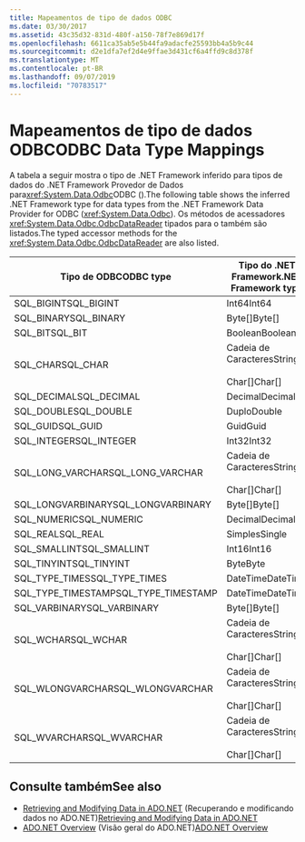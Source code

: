 ```yaml
---
title: Mapeamentos de tipo de dados ODBC
ms.date: 03/30/2017
ms.assetid: 43c35d32-831d-480f-a150-78f7e869d17f
ms.openlocfilehash: 6611ca35ab5e5b44fa9adacfe25593bb4a5b9c44
ms.sourcegitcommit: d2e1dfa7ef2d4e9ffae3d431cf6a4ffd9c8d378f
ms.translationtype: MT
ms.contentlocale: pt-BR
ms.lasthandoff: 09/07/2019
ms.locfileid: "70783517"
---
```

# <a name="odbc-data-type-mappings"></a><span data-ttu-id="a9843-102">Mapeamentos de tipo de dados ODBC</span><span class="sxs-lookup"><span data-stu-id="a9843-102">ODBC Data Type Mappings</span></span>
<span data-ttu-id="a9843-103">A tabela a seguir mostra o tipo de .NET Framework inferido para tipos de dados do .NET Framework Provedor de Dados para<xref:System.Data.Odbc>ODBC ().</span><span class="sxs-lookup"><span data-stu-id="a9843-103">The following table shows the inferred .NET Framework type for data types from the .NET Framework Data Provider for ODBC (<xref:System.Data.Odbc>).</span></span> <span data-ttu-id="a9843-104">Os métodos de acessadores <xref:System.Data.Odbc.OdbcDataReader> tipados para o também são listados.</span><span class="sxs-lookup"><span data-stu-id="a9843-104">The typed accessor methods for the <xref:System.Data.Odbc.OdbcDataReader> are also listed.</span></span>  
  
|<span data-ttu-id="a9843-105">Tipo de ODBC</span><span class="sxs-lookup"><span data-stu-id="a9843-105">ODBC type</span></span>|<span data-ttu-id="a9843-106">Tipo do .NET Framework</span><span class="sxs-lookup"><span data-stu-id="a9843-106">.NET Framework type</span></span>|<span data-ttu-id="a9843-107">Acessador .NET Framework tipado</span><span class="sxs-lookup"><span data-stu-id="a9843-107">.NET Framework typed accessor</span></span>|  
|---------------|----------------------------------------------------------------------|--------------------------------------------------------------------------------|  
|<span data-ttu-id="a9843-108">SQL_BIGINT</span><span class="sxs-lookup"><span data-stu-id="a9843-108">SQL_BIGINT</span></span>|<span data-ttu-id="a9843-109">Int64</span><span class="sxs-lookup"><span data-stu-id="a9843-109">Int64</span></span>|<span data-ttu-id="a9843-110">GetInt64()</span><span class="sxs-lookup"><span data-stu-id="a9843-110">GetInt64()</span></span>|  
|<span data-ttu-id="a9843-111">SQL_BINARY</span><span class="sxs-lookup"><span data-stu-id="a9843-111">SQL_BINARY</span></span>|<span data-ttu-id="a9843-112">Byte[]</span><span class="sxs-lookup"><span data-stu-id="a9843-112">Byte[]</span></span>|<span data-ttu-id="a9843-113">GetBytes()</span><span class="sxs-lookup"><span data-stu-id="a9843-113">GetBytes()</span></span>|  
|<span data-ttu-id="a9843-114">SQL_BIT</span><span class="sxs-lookup"><span data-stu-id="a9843-114">SQL_BIT</span></span>|<span data-ttu-id="a9843-115">Boolean</span><span class="sxs-lookup"><span data-stu-id="a9843-115">Boolean</span></span>|<span data-ttu-id="a9843-116">GetBoolean()</span><span class="sxs-lookup"><span data-stu-id="a9843-116">GetBoolean()</span></span>|  
|<span data-ttu-id="a9843-117">SQL_CHAR</span><span class="sxs-lookup"><span data-stu-id="a9843-117">SQL_CHAR</span></span>|<span data-ttu-id="a9843-118">Cadeia de Caracteres</span><span class="sxs-lookup"><span data-stu-id="a9843-118">String</span></span><br /><br /> <span data-ttu-id="a9843-119">Char[]</span><span class="sxs-lookup"><span data-stu-id="a9843-119">Char[]</span></span>|<span data-ttu-id="a9843-120">GetString()</span><span class="sxs-lookup"><span data-stu-id="a9843-120">GetString()</span></span><br /><br /> <span data-ttu-id="a9843-121">GetChars()</span><span class="sxs-lookup"><span data-stu-id="a9843-121">GetChars()</span></span>|  
|<span data-ttu-id="a9843-122">SQL_DECIMAL</span><span class="sxs-lookup"><span data-stu-id="a9843-122">SQL_DECIMAL</span></span>|<span data-ttu-id="a9843-123">Decimal</span><span class="sxs-lookup"><span data-stu-id="a9843-123">Decimal</span></span>|<span data-ttu-id="a9843-124">GetDecimal()</span><span class="sxs-lookup"><span data-stu-id="a9843-124">GetDecimal()</span></span>|  
|<span data-ttu-id="a9843-125">SQL_DOUBLE</span><span class="sxs-lookup"><span data-stu-id="a9843-125">SQL_DOUBLE</span></span>|<span data-ttu-id="a9843-126">Duplo</span><span class="sxs-lookup"><span data-stu-id="a9843-126">Double</span></span>|<span data-ttu-id="a9843-127">GetDouble()</span><span class="sxs-lookup"><span data-stu-id="a9843-127">GetDouble()</span></span>|  
|<span data-ttu-id="a9843-128">SQL_GUID</span><span class="sxs-lookup"><span data-stu-id="a9843-128">SQL_GUID</span></span>|<span data-ttu-id="a9843-129">Guid</span><span class="sxs-lookup"><span data-stu-id="a9843-129">Guid</span></span>|<span data-ttu-id="a9843-130">GetGuid()</span><span class="sxs-lookup"><span data-stu-id="a9843-130">GetGuid()</span></span>|  
|<span data-ttu-id="a9843-131">SQL_INTEGER</span><span class="sxs-lookup"><span data-stu-id="a9843-131">SQL_INTEGER</span></span>|<span data-ttu-id="a9843-132">Int32</span><span class="sxs-lookup"><span data-stu-id="a9843-132">Int32</span></span>|<span data-ttu-id="a9843-133">GetInt32()</span><span class="sxs-lookup"><span data-stu-id="a9843-133">GetInt32()</span></span>|  
|<span data-ttu-id="a9843-134">SQL_LONG_VARCHAR</span><span class="sxs-lookup"><span data-stu-id="a9843-134">SQL_LONG_VARCHAR</span></span>|<span data-ttu-id="a9843-135">Cadeia de Caracteres</span><span class="sxs-lookup"><span data-stu-id="a9843-135">String</span></span><br /><br /> <span data-ttu-id="a9843-136">Char[]</span><span class="sxs-lookup"><span data-stu-id="a9843-136">Char[]</span></span>|<span data-ttu-id="a9843-137">GetString()</span><span class="sxs-lookup"><span data-stu-id="a9843-137">GetString()</span></span><br /><br /> <span data-ttu-id="a9843-138">GetChars()</span><span class="sxs-lookup"><span data-stu-id="a9843-138">GetChars()</span></span>|  
|<span data-ttu-id="a9843-139">SQL_LONGVARBINARY</span><span class="sxs-lookup"><span data-stu-id="a9843-139">SQL_LONGVARBINARY</span></span>|<span data-ttu-id="a9843-140">Byte[]</span><span class="sxs-lookup"><span data-stu-id="a9843-140">Byte[]</span></span>|<span data-ttu-id="a9843-141">GetBytes()</span><span class="sxs-lookup"><span data-stu-id="a9843-141">GetBytes()</span></span>|  
|<span data-ttu-id="a9843-142">SQL_NUMERIC</span><span class="sxs-lookup"><span data-stu-id="a9843-142">SQL_NUMERIC</span></span>|<span data-ttu-id="a9843-143">Decimal</span><span class="sxs-lookup"><span data-stu-id="a9843-143">Decimal</span></span>|<span data-ttu-id="a9843-144">GetDecimal()</span><span class="sxs-lookup"><span data-stu-id="a9843-144">GetDecimal()</span></span>|  
|<span data-ttu-id="a9843-145">SQL_REAL</span><span class="sxs-lookup"><span data-stu-id="a9843-145">SQL_REAL</span></span>|<span data-ttu-id="a9843-146">Simples</span><span class="sxs-lookup"><span data-stu-id="a9843-146">Single</span></span>|<span data-ttu-id="a9843-147">GetFloat()</span><span class="sxs-lookup"><span data-stu-id="a9843-147">GetFloat()</span></span>|  
|<span data-ttu-id="a9843-148">SQL_SMALLINT</span><span class="sxs-lookup"><span data-stu-id="a9843-148">SQL_SMALLINT</span></span>|<span data-ttu-id="a9843-149">Int16</span><span class="sxs-lookup"><span data-stu-id="a9843-149">Int16</span></span>|<span data-ttu-id="a9843-150">GetInt16()</span><span class="sxs-lookup"><span data-stu-id="a9843-150">GetInt16()</span></span>|  
|<span data-ttu-id="a9843-151">SQL_TINYINT</span><span class="sxs-lookup"><span data-stu-id="a9843-151">SQL_TINYINT</span></span>|<span data-ttu-id="a9843-152">Byte</span><span class="sxs-lookup"><span data-stu-id="a9843-152">Byte</span></span>|<span data-ttu-id="a9843-153">GetByte()</span><span class="sxs-lookup"><span data-stu-id="a9843-153">GetByte()</span></span>|  
|<span data-ttu-id="a9843-154">SQL_TYPE_TIMES</span><span class="sxs-lookup"><span data-stu-id="a9843-154">SQL_TYPE_TIMES</span></span>|<span data-ttu-id="a9843-155">DateTime</span><span class="sxs-lookup"><span data-stu-id="a9843-155">DateTime</span></span>|<span data-ttu-id="a9843-156">GetDateTime()</span><span class="sxs-lookup"><span data-stu-id="a9843-156">GetDateTime()</span></span>|  
|<span data-ttu-id="a9843-157">SQL_TYPE_TIMESTAMP</span><span class="sxs-lookup"><span data-stu-id="a9843-157">SQL_TYPE_TIMESTAMP</span></span>|<span data-ttu-id="a9843-158">DateTime</span><span class="sxs-lookup"><span data-stu-id="a9843-158">DateTime</span></span>|<span data-ttu-id="a9843-159">GetDateTime()</span><span class="sxs-lookup"><span data-stu-id="a9843-159">GetDateTime()</span></span>|  
|<span data-ttu-id="a9843-160">SQL_VARBINARY</span><span class="sxs-lookup"><span data-stu-id="a9843-160">SQL_VARBINARY</span></span>|<span data-ttu-id="a9843-161">Byte[]</span><span class="sxs-lookup"><span data-stu-id="a9843-161">Byte[]</span></span>|<span data-ttu-id="a9843-162">GetBytes()</span><span class="sxs-lookup"><span data-stu-id="a9843-162">GetBytes()</span></span>|  
|<span data-ttu-id="a9843-163">SQL_WCHAR</span><span class="sxs-lookup"><span data-stu-id="a9843-163">SQL_WCHAR</span></span>|<span data-ttu-id="a9843-164">Cadeia de Caracteres</span><span class="sxs-lookup"><span data-stu-id="a9843-164">String</span></span><br /><br /> <span data-ttu-id="a9843-165">Char[]</span><span class="sxs-lookup"><span data-stu-id="a9843-165">Char[]</span></span>|<span data-ttu-id="a9843-166">GetString()</span><span class="sxs-lookup"><span data-stu-id="a9843-166">GetString()</span></span><br /><br /> <span data-ttu-id="a9843-167">GetChars()</span><span class="sxs-lookup"><span data-stu-id="a9843-167">GetChars()</span></span>|  
|<span data-ttu-id="a9843-168">SQL_WLONGVARCHAR</span><span class="sxs-lookup"><span data-stu-id="a9843-168">SQL_WLONGVARCHAR</span></span>|<span data-ttu-id="a9843-169">Cadeia de Caracteres</span><span class="sxs-lookup"><span data-stu-id="a9843-169">String</span></span><br /><br /> <span data-ttu-id="a9843-170">Char[]</span><span class="sxs-lookup"><span data-stu-id="a9843-170">Char[]</span></span>|<span data-ttu-id="a9843-171">GetString()</span><span class="sxs-lookup"><span data-stu-id="a9843-171">GetString()</span></span><br /><br /> <span data-ttu-id="a9843-172">GetChars()</span><span class="sxs-lookup"><span data-stu-id="a9843-172">GetChars()</span></span>|  
|<span data-ttu-id="a9843-173">SQL_WVARCHAR</span><span class="sxs-lookup"><span data-stu-id="a9843-173">SQL_WVARCHAR</span></span>|<span data-ttu-id="a9843-174">Cadeia de Caracteres</span><span class="sxs-lookup"><span data-stu-id="a9843-174">String</span></span><br /><br /> <span data-ttu-id="a9843-175">Char[]</span><span class="sxs-lookup"><span data-stu-id="a9843-175">Char[]</span></span>|<span data-ttu-id="a9843-176">GetString()</span><span class="sxs-lookup"><span data-stu-id="a9843-176">GetString()</span></span><br /><br /> <span data-ttu-id="a9843-177">GetChars()</span><span class="sxs-lookup"><span data-stu-id="a9843-177">GetChars()</span></span>|  
  
## <a name="see-also"></a><span data-ttu-id="a9843-178">Consulte também</span><span class="sxs-lookup"><span data-stu-id="a9843-178">See also</span></span>

- <span data-ttu-id="a9843-179">[Retrieving and Modifying Data in ADO.NET](retrieving-and-modifying-data.md) (Recuperando e modificando dados no ADO.NET)</span><span class="sxs-lookup"><span data-stu-id="a9843-179">[Retrieving and Modifying Data in ADO.NET](retrieving-and-modifying-data.md)</span></span>
- <span data-ttu-id="a9843-180">[ADO.NET Overview](ado-net-overview.md) (Visão geral do ADO.NET)</span><span class="sxs-lookup"><span data-stu-id="a9843-180">[ADO.NET Overview](ado-net-overview.md)</span></span>

